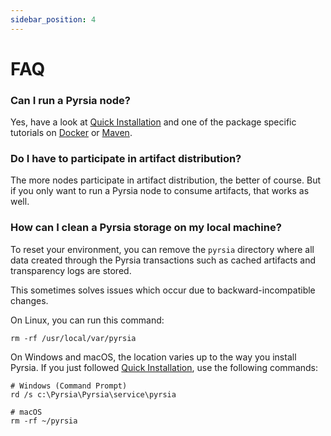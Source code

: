 ```yaml
---
sidebar_position: 4
---
```


#  FAQ

### Can I run a Pyrsia node?

Yes, have a look at [Quick Installation](/docs/tutorials/quick-installation.mdx)
and one of the package specific tutorials on [Docker](docker) or [Maven](maven).

### Do I have to participate in artifact distribution?

The more nodes participate in artifact distribution, the better of course. But if
you only want to run a Pyrsia node to consume artifacts, that works as well.

### How can I clean a Pyrsia storage on my local machine?

To reset your environment, you can remove the `pyrsia` directory where all data created through the Pyrsia transactions such as cached artifacts and transparency logs are stored.

This sometimes solves issues which occur due to backward-incompatible changes.

On Linux, you can run this command:

```shell
rm -rf /usr/local/var/pyrsia
```

On Windows and macOS, the location varies up to the way you install Pyrsia.
If you just followed [Quick Installation](/docs/tutorials/quick-installation.mdx), use the following commands:

```shell
# Windows (Command Prompt)
rd /s c:\Pyrsia\Pyrsia\service\pyrsia
```

```shell
# macOS
rm -rf ~/pyrsia
```

